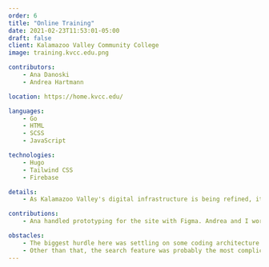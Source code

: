 ```yaml
---
order: 6
title: "Online Training"
date: 2021-02-23T11:53:01-05:00
draft: false
client: Kalamazoo Valley Community College
image: training.kvcc.edu.png

contributors:
    - Ana Danoski
    - Andrea Hartmann

location: https://home.kvcc.edu/

languages:
    - Go
    - HTML
    - SCSS
    - JavaScript

technologies:
    - Hugo
    - Tailwind CSS
    - Firebase

details:
    - As Kalamazoo Valley's digital infrastructure is being refined, it was necessary to isolate online employee training to a single place for convenience of both maintainers and users.

contributions:
    - Ana handled prototyping for the site with Figma. Andrea and I worked on getting the code in place with Hugo.

obstacles:
    - The biggest hurdle here was settling on some coding architecture for maintaining individual training listings.
    - Other than that, the search feature was probably the most complication portion of this project, written with just vanilla JavaScript.
---
```


